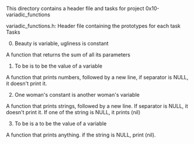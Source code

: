 This directory contains a header file and tasks for project 0x10-variadic_functions

variadic_functions.h: Header file containing the prototypes for each task
Tasks

0. Beauty is variable, ugliness is constant

A function that returns the sum of all its parameters

1. To be is to be the value of a variable

A function that prints numbers, followed by a new line, if separator is NULL, it doesn't print it.

2. One woman's constant is another woman's variable

A function that prints strings, followed by a new line. If separator is NULL, it doesn't print it. If one of the string is NULL, it prints (nil)

3. To be is a to be the value of a variable

A function that prints anything. if the string is NULL, print (nil).
